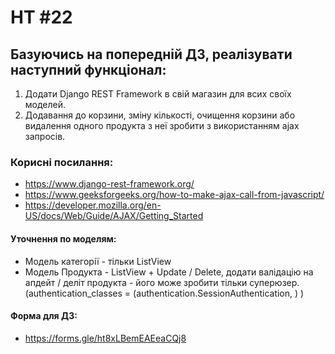 # HT #22

## Базуючись на попередній ДЗ, реалізувати наступний функціонал:
1. Додати Django REST Framework в свій магазин для всих своїх моделей.
2. Додавання до корзини, зміну кількості, очищення корзини або видалення одного продукта з неї зробити з використанням ajax запросів.

### Корисні посилання:
* https://www.django-rest-framework.org/
* https://www.geeksforgeeks.org/how-to-make-ajax-call-from-javascript/
* https://developer.mozilla.org/en-US/docs/Web/Guide/AJAX/Getting_Started
#### Уточнення по моделям:
* Модель категорії - тільки ListView
* Модель Продукта - ListView + Update / Delete, додати валідацію на апдейт / деліт продукта - його може зробити тільки суперюзер. (authentication_classes = (authentication.SessionAuthentication, ) )
#### Форма для ДЗ:
* https://forms.gle/ht8xLBemEAEeaCQj8